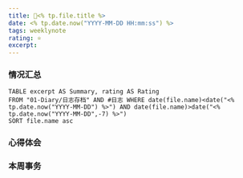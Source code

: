```yaml
---
title: 🥑<% tp.file.title %>
date: <% tp.date.now("YYYY-MM-DD HH:mm:ss") %>
tags: weeklynote
rating: ⭐️
excerpt: 
---
```

### 情况汇总

```dataview
TABLE excerpt AS Summary, rating AS Rating
FROM "01-Diary/日志存档" AND #日志 WHERE date(file.name)<date("<% tp.date.now("YYYY-MM-DD") %>") AND date(file.name)>date("<% tp.date.now("YYYY-MM-DD",-7) %>")
SORT file.name asc
```

### 心得体会



### 本周事务
 